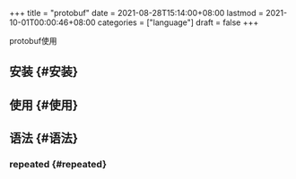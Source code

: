 +++
title = "protobuf"
date = 2021-08-28T15:14:00+08:00
lastmod = 2021-10-01T00:00:46+08:00
categories = ["language"]
draft = false
+++

protobuf使用

<!--more-->


## 安装 {#安装}


## 使用 {#使用}


## 语法 {#语法}


### repeated {#repeated}